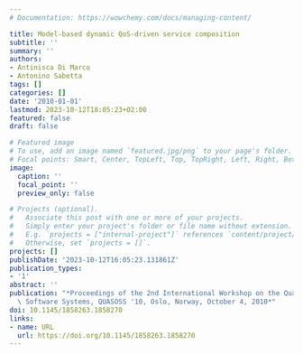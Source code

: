 ```yaml
---
# Documentation: https://wowchemy.com/docs/managing-content/

title: Model-based dynamic QoS-driven service composition
subtitle: ''
summary: ''
authors:
- Antinisca Di Marco
- Antonino Sabetta
tags: []
categories: []
date: '2010-01-01'
lastmod: 2023-10-12T18:05:23+02:00
featured: false
draft: false

# Featured image
# To use, add an image named `featured.jpg/png` to your page's folder.
# Focal points: Smart, Center, TopLeft, Top, TopRight, Left, Right, BottomLeft, Bottom, BottomRight.
image:
  caption: ''
  focal_point: ''
  preview_only: false

# Projects (optional).
#   Associate this post with one or more of your projects.
#   Simply enter your project's folder or file name without extension.
#   E.g. `projects = ["internal-project"]` references `content/project/deep-learning/index.md`.
#   Otherwise, set `projects = []`.
projects: []
publishDate: '2023-10-12T16:05:23.131861Z'
publication_types:
- '1'
abstract: ''
publication: "*Proceedings of the 2nd International Workshop on the Quality of Service-Oriented\
  \ Software Systems, QUASOSS '10, Oslo, Norway, October 4, 2010*"
doi: 10.1145/1858263.1858270
links:
- name: URL
  url: https://doi.org/10.1145/1858263.1858270
---
```

